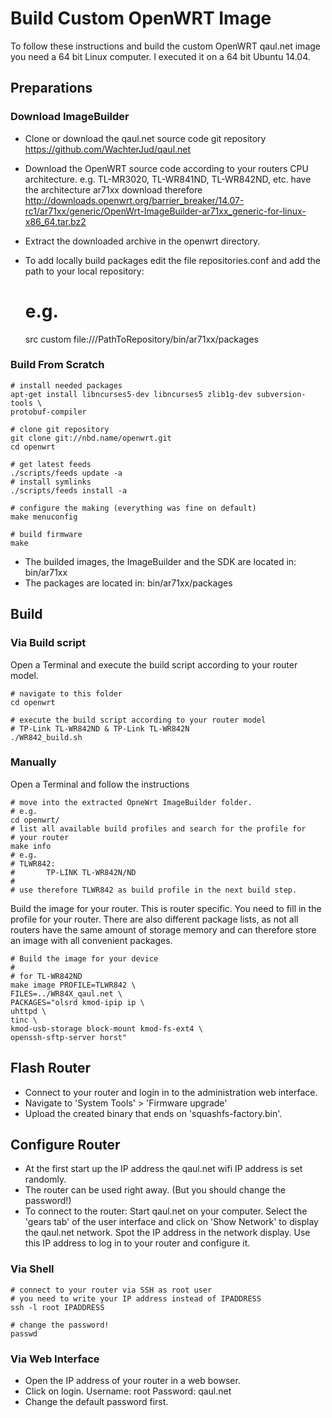 Build Custom OpenWRT Image
==========================

To follow these instructions and build the custom OpenWRT qaul.net image
you need a 64 bit Linux computer. I executed it on a 64 bit Ubuntu 14.04.


Preparations
------------

### Download ImageBuilder

* Clone or download the qaul.net source code git repository 
  https://github.com/WachterJud/qaul.net
* Download the OpenWRT source code according to your routers CPU architecture.
  e.g. TL-MR3020, TL-WR841ND, TL-WR842ND, etc. have the architecture ar71xx
  download therefore 
  http://downloads.openwrt.org/barrier_breaker/14.07-rc1/ar71xx/generic/OpenWrt-ImageBuilder-ar71xx_generic-for-linux-x86_64.tar.bz2
* Extract the downloaded archive in the openwrt directory.
* To add locally build packages edit the file repositories.conf and add
  the path to your local repository:

    # e.g.
    src custom file:///PathToRepository/bin/ar71xx/packages


### Build From Scratch

    # install needed packages
    apt-get install libncurses5-dev libncurses5 zlib1g-dev subversion-tools \
    protobuf-compiler
    
    # clone git repository
    git clone git://nbd.name/openwrt.git
    cd openwrt
    
    # get latest feeds
    ./scripts/feeds update -a
    # install symlinks
    ./scripts/feeds install -a
    
    # configure the making (everything was fine on default)
    make menuconfig
    
    # build firmware
    make

* The builded images, the ImageBuilder and the SDK are located in: 
  bin/ar71xx
* The packages are located in:
  bin/ar71xx/packages


Build
-----

### Via Build script

Open a Terminal and execute the build script according to your router
model.

    # navigate to this folder
    cd openwrt
    
    # execute the build script according to your router model
    # TP-Link TL-WR842ND & TP-Link TL-WR842N
    ./WR842_build.sh


### Manually

Open a Terminal and follow the instructions

    # move into the extracted OpneWrt ImageBuilder folder.
    # e.g.
    cd openwrt/
    # list all available build profiles and search for the profile for
    # your router
    make info
    # e.g.
    # TLWR842:
    #       TP-LINK TL-WR842N/ND
    # 
    # use therefore TLWR842 as build profile in the next build step.


Build the image for your router. This is router specific. You need to 
fill in the profile for your router. There are also different package 
lists, as not all routers have the same amount of storage memory and 
can therefore store an image with all convenient packages.

    # Build the image for your device
    # 
    # for TL-WR842ND
    make image PROFILE=TLWR842 \
    FILES=../WR84X_qaul.net \
    PACKAGES="olsrd kmod-ipip ip \
    uhttpd \
    tinc \
    kmod-usb-storage block-mount kmod-fs-ext4 \
    openssh-sftp-server horst" 


Flash Router
------------

* Connect to your router and login in to the administration web interface.
* Navigate to 'System Tools' > 'Firmware upgrade'
* Upload the created binary that ends on 'squashfs-factory.bin'.


Configure Router
----------------

* At the first start up the IP address the qaul.net wifi IP address is 
  set randomly. 
* The router can be used right away. (But you should change the password!)
* To connect to the router: Start qaul.net on your computer. Select the 
  'gears tab' of the user interface and click on 'Show Network' to display
  the qaul.net network. Spot the IP address in the network display. Use
  this IP address to log in to your router and configure it.


### Via Shell

    # connect to your router via SSH as root user
    # you need to write your IP address instead of IPADDRESS
    ssh -l root IPADDRESS
    
    # change the password!
    passwd


### Via Web Interface

* Open the IP address of your router in a web bowser.
* Click on login. 
  Username: root 
  Password: qaul.net
* Change the default password first.

